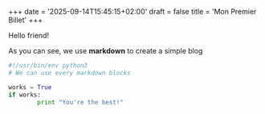 +++
date = '2025-09-14T15:45:15+02:00'
draft = false
title = 'Mon Premier Billet'
+++

Hello friend!

As you can see, we use **markdown** to create a simple blog

```python
#!/usr/bin/env python3
# We can use every markdown blocks

works = True
if works:
        print "You're the best!"
```
